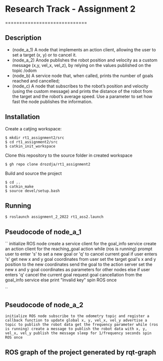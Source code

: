 # Research Track - Assignment 2
=============================

Description
------------
- (node_a_1) A node that implements an action client, allowing the user to set a target (x, y) or to cancel it.
- (node_a_2) Anode publishes the robot position and velocity as a custom message (x,y, vel_x, vel_z), by relying on the values published on the topic /odom
- (node_b) A service node that, when called, prints the number of goals reached and cancelled;
- (node_c) A node that subscribes to the robot’s position and velocity (using the custom message) and prints the distance of the robot from the target and the robot’s average speed. Use a parameter to set how fast the node publishes the information. 

Installation
-------

Create a catjing workspace:

```shell
$ mkdir rt1_assignment2/src
$ cd rt1_assignment2/src
$ catkin_init_workspace
```

Clone this repository to the source folder in created workspace

```shell
$ gh repo clone drozdja/rt1_assignment2
```

Build and source the project

```shell
$ cd ..
$ catkin_make
$ source devel/setup.bash
```

Running
-------

```shell
$ roslaunch assignment_2_2022 rt1_ass2.launch 
```

Pseudocode of node_a_1
---------

``
initialize ROS node
create a service client for the goal_info service
create an action client for the reaching_goal action
while (ros is running)
    prompt user to enter 's' to set a new goal or 'q' to cancel current goal
    if user enters 's'
        get new x and y goal coordinates from user
        set the target goal's x and y position to the new coordinates
        send the goal to the action server
        set the new x and y goal coordinates as parameters for other nodes
    else if user enters 'q'
        cancel the current goal
        request goal cancellation from the goal_info service
    else
        print "Invalid key"
    spin ROS once

``

Pseudocode of node_a_2
---------

``
initialize ROS node
subscribe to the odometry topic and register a callback function to update global x, y, vel_x, vel_y
advertise a topic to publish the robot data
get the frequency parameter
while (ros is running)
    create a message to publish the robot data with x, y, vel_x, vel_y
    publish the message
    sleep for 1/frequency seconds
    spin ROS once
``

ROS graph of the project generated by rqt-graph
---------